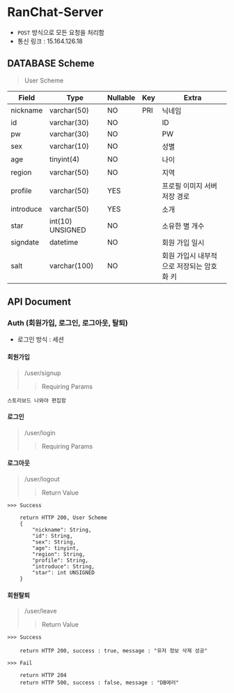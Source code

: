 # RanChat-Server
* <code>POST</code> 방식으로 모든 요청을 처리함
* 통신 링크 : 15.164.126.18

## DATABASE Scheme
> User Scheme

| Field | Type | Nullable | Key | Extra |
| ------ | ------ | ------ | ------ | ------ |
| nickname | varchar(50) | NO | PRI | 닉네임 |
| id | varchar(30) | NO |  | ID |
| pw | varchar(30) | NO |  | PW |
| sex | varchar(10) | NO |  | 성별 |
| age | tinyint(4) | NO |  | 나이 |
| region | varchar(50) | NO |  | 지역 |
| profile | varchar(50) | YES |  | 프로필 이미지 서버 저장 경로 |
| introduce | varchar(50) | YES |  | 소개 |
| star | int(10) UNSIGNED | NO |  | 소유한 별 개수 |
| signdate | datetime | NO |  | 회원 가입 일시 |
| salt | varchar(100) | NO |  | 회원 가입시 내부적으로 저장되는 암호화 키 |

## API Document

### Auth (회원가입, 로그인, 로그아웃, 탈퇴)
* 로그인 방식 : 세션

#### 회원가입 
> /user/signup
>> Requiring Params

    스토리보드 나와야 편집함
    
#### 로그인
> /user/login
>> Requiring Params 

#### 로그아웃
> /user/logout
>> Return Value

    >>> Success
    
        return HTTP 200, User Scheme
        {
            "nickname": String,
            "id": String,
            "sex": String,
            "age": tinyint,
            "region": String,
            "profile": String,
            "introduce": String,
            "star": int UNSIGNED
        }
    
        

#### 회원탈퇴
> /user/leave
>> Return Value

    >>> Success
    
        return HTTP 200, success : true, message : "유저 정보 삭제 성공"
        
    >>> Fail
    
        return HTTP 204
        return HTTP 500, success : false, message : "DB에러"
    
    
    
    
    
    
